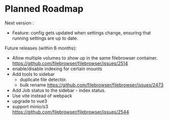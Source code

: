 # Planned Roadmap

Next version : 

- Feature: config gets updated when settings change, ensuring that running settings are up to date.

Future releases (within 6 months):

 - Allow multiple volumes to show up in the same filebrowser container. https://github.com/filebrowser/filebrowser/issues/2514
 - enable/disable indexing for certain mounts
 - Add tools to sidebar
   - duplicate file detector.
   - bulk rename https://github.com/filebrowser/filebrowser/issues/2473
 - Add Job status to the sidebar - index status.
 - Use vite instead of webpack
 - upgrade to vue3
 - support minio/s3 https://github.com/filebrowser/filebrowser/issues/2544
